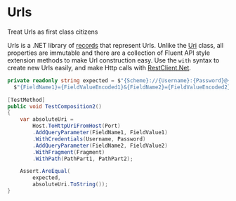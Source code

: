 # Urls

Treat Urls as first class citizens

Urls is a .NET library of [records](https://docs.microsoft.com/en-us/dotnet/csharp/whats-new/tutorials/records) that represent Urls. Unlike the [Uri](https://docs.microsoft.com/en-us/dotnet/api/system.uri?view=net-5.0) class, all properties are immutable and there are a collection of Fluent API style extension methods to make Url construction easy. Use the `with` syntax to create new Urls easily, and make Http calls with [RestClient.Net](https://github.com/MelbourneDeveloper/RestClient.Net/tree/5/develop). 

```cs
private readonly string expected = $"{Scheme}://{Username}:{Password}@{Host}:{Port}/{PathPart1}/{PathPart2}?" +
  $"{FieldName1}={FieldValueEncoded1}&{FieldName2}={FieldValueEncoded2}#{Fragment}";

[TestMethod]
public void TestComposition2()
{
    var absoluteUri =
        Host.ToHttpUriFromHost(Port)
        .AddQueryParameter(FieldName1, FieldValue1)
        .WithCredentials(Username, Password)
        .AddQueryParameter(FieldName2, FieldValue2)
        .WithFragment(Fragment)
        .WithPath(PathPart1, PathPart2);

    Assert.AreEqual(
        expected,
        absoluteUri.ToString());
}
```

